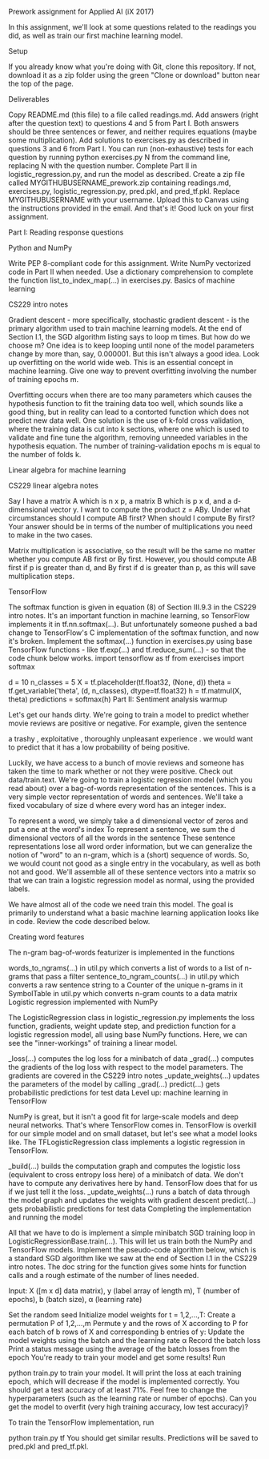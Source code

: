 Prework assignment for Applied AI (iX 2017)

In this assignment, we'll look at some questions related to the readings you did, as well as train our first machine learning model.

Setup

If you already know what you're doing with Git, clone this repository. If not, download it as a zip folder using the green "Clone or download" button near the top of the page.

Deliverables

Copy README.md (this file) to a file called readings.md. Add answers (right after the question text) to questions 4 and 5 from Part I. Both answers should be three sentences or fewer, and neither requires equations (maybe some multiplication).
Add solutions to exercises.py as described in questions 3 and 6 from Part I. You can run (non-exhaustive) tests for each question by running python exercises.py N from the command line, replacing N with the question number.
Complete Part II in logistic_regression.py, and run the model as described.
Create a zip file called MYGITHUBUSERNAME_prework.zip containing readings.md, exercises.py, logistic_regression.py, pred.pkl, and pred_tf.pkl. Replace MYGITHUBUSERNAME with your username. Upload this to Canvas using the instructions provided in the email.
And that's it! Good luck on your first assignment.

Part I: Reading response questions

Python and NumPy

Write PEP 8-compliant code for this assignment.
Write NumPy vectorized code in Part II when needed.
Use a dictionary comprehension to complete the function list_to_index_map(...) in exercises.py.
Basics of machine learning

CS229 intro notes

Gradient descent - more specifically, stochastic gradient descent - is the primary algorithm used to train machine learning models. At the end of Section I.1, the SGD algorithm listing says to loop m times. But how do we choose m? One idea is to keep looping until none of the model parameters change by more than, say, 0.000001. But this isn't always a good idea. Look up overfitting on the world wide web. This is an essential concept in machine learning. Give one way to prevent overfitting involving the number of training epochs m.

Overfitting occurs when there are too many parameters which causes the hypothesis function to fit the training data too well, which sounds like a good thing, but in reality can lead to a contorted function which does not predict new data well. One solution is the use of k-fold cross validation, where the training data is cut into k sections, where one which is used to validate and fine tune the algorithm, removing unneeded variables in the hypothesis equation. The number of training-validation epochs m is equal to the number of folds k.

Linear algebra for machine learning

CS229 linear algebra notes

Say I have a matrix A which is n x p, a matrix B which is p x d, and a d-dimensional vector y. I want to compute the product z = ABy. Under what circumstances should I compute AB first? When should I compute By first? Your answer should be in terms of the number of multiplications you need to make in the two cases.

Matrix multiplication is associative, so the result will be the same no matter whether you compute AB first or By first. However, you should compute AB first if p is greater than d, and By first if d is greater than p, as this will save multiplication steps.

TensorFlow

The softmax function is given in equation (8) of Section III.9.3 in the CS229 intro notes. It's an important function in machine learning, so TensorFlow implements it in tf.nn.softmax(...). But unfortunately someone pushed a bad change to TensorFlow's C implementation of the softmax function, and now it's broken. Implement the softmax(...) function in exercises.py using base TensorFlow functions - like tf.exp(...) and tf.reduce_sum(...) - so that the code chunk below works.
import tensorflow as tf
from exercises import softmax

d = 10
n_classes = 5
X = tf.placeholder(tf.float32, (None, d))
theta = tf.get_variable('theta', (d, n_classes), dtype=tf.float32)
h = tf.matmul(X, theta)
predictions = softmax(h)
Part II: Sentiment analysis warmup

Let's get our hands dirty. We're going to train a model to predict whether movie reviews are positive or negative. For example, given the sentence

a trashy , exploitative , thoroughly unpleasant experience .
we would want to predict that it has a low probability of being positive.

Luckily, we have access to a bunch of movie reviews and someone has taken the time to mark whether or not they were positive. Check out data/train.text. We're going to train a logistic regression model (which you read about) over a bag-of-words representation of the sentences. This is a very simple vector representation of words and sentences. We'll take a fixed vocabulary of size d where every word has an integer index.

To represent a word, we simply take a d dimensional vector of zeros and put a one at the word's index
To represent a sentence, we sum the d dimensional vectors of all the words in the sentence
These sentence representations lose all word order information, but we can generalize the notion of "word" to an n-gram, which is a (short) sequence of words. So, we would count not good as a single entry in the vocabulary, as well as both not and good. We'll assemble all of these sentence vectors into a matrix so that we can train a logistic regression model as normal, using the provided labels.

We have almost all of the code we need train this model. The goal is primarily to understand what a basic machine learning application looks like in code. Review the code described below.

Creating word features

The n-gram bag-of-words featurizer is implemented in the functions

words_to_ngrams(...) in util.py which converts a list of words to a list of n-grams that pass a filter
sentence_to_ngram_counts(...) in util.py which converts a raw sentence string to a Counter of the unique n-grams in it
SymbolTable in util.py which converts n-gram counts to a data matrix
Logistic regression implemented with NumPy

The LogisticRegression class in logistic_regression.py implements the loss function, gradients, weight update step, and prediction function for a logistic regression model, all using base NumPy functions. Here, we can see the "inner-workings" of training a linear model.

_loss(...) computes the log loss for a minibatch of data
_grad(...) computes the gradients of the log loss with respect to the model parameters. The gradients are covered in the CS229 intro notes
_update_weights(...) updates the parameters of the model by calling _grad(...)
predict(...) gets probabilistic predictions for test data
Level up: machine learning in TensorFlow

NumPy is great, but it isn't a good fit for large-scale models and deep neural networks. That's where TensorFlow comes in. TensorFlow is overkill for our simple model and on small dataset, but let's see what a model looks like. The TFLogisticRegression class implements a logistic regression in TensorFlow.

_build(...) builds the computation graph and computes the logistic loss (equivalent to cross entropy loss here) of a minibatch of data. We don't have to compute any derivatives here by hand. TensorFlow does that for us if we just tell it the loss.
_update_weights(...) runs a batch of data through the model graph and updates the weights with gradient descent
predict(...) gets probabilistic predictions for test data
Completing the implementation and running the model

All that we have to do is implement a simple minibatch SGD training loop in LogisticRegressionBase.train(...). This will let us train both the NumPy and TensorFlow models. Implement the pseudo-code algorithm below, which is a standard SGD algorithm like we saw at the end of Section I.1 in the CS229 intro notes. The doc string for the function gives some hints for function calls and a rough estimate of the number of lines needed.

Input: X ([m x d] data matrix), y (label array of length m), T (number of epochs), b (batch size), α (learning rate)

Set the random seed
Initialize model weights
for t = 1,2,...,T:
    Create a permutation P of 1,2,...,m
    Permute y and the rows of X according to P
    for each batch of b rows of X and corresponding b entries of y:
        Update the model weights using the batch and the learning rate α
        Record the batch loss
    Print a status message using the average of the batch losses from the epoch
You're ready to train your model and get some results! Run

python train.py
to train your model. It will print the loss at each training epoch, which will decrease if the model is implemented correctly. You should get a test accuracy of at least 71%. Feel free to change the hyperparameters (such as the learning rate or number of epochs). Can you get the model to overfit (very high training accuracy, low test accuracy)?

To train the TensorFlow implementation, run

python train.py tf
You should get similar results. Predictions will be saved to pred.pkl and pred_tf.pkl.
